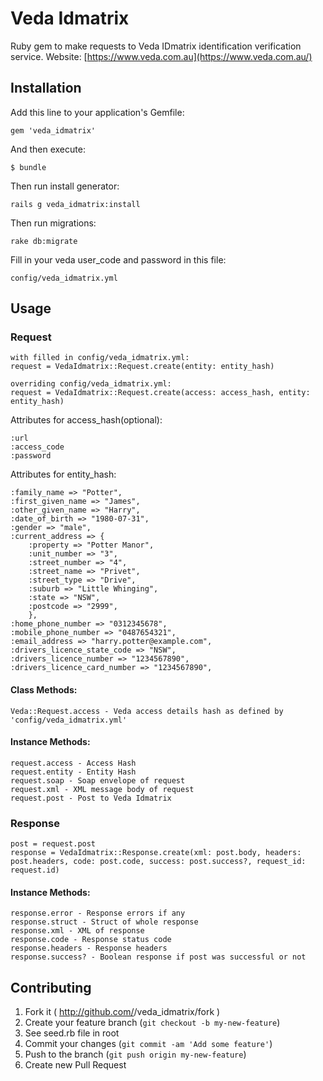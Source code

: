 # Veda Idmatrix

Ruby gem to make requests to Veda IDmatrix identification verification service. Website: [https://www.veda.com.au](https://www.veda.com.au/)

## Installation

Add this line to your application's Gemfile:

    gem 'veda_idmatrix'

And then execute:

    $ bundle

Then run install generator:
	
	rails g veda_idmatrix:install

Then run migrations:

    rake db:migrate    

Fill in your veda user_code and password in this file:
	
	config/veda_idmatrix.yml 



## Usage

### Request

	with filled in config/veda_idmatrix.yml:
	request = VedaIdmatrix::Request.create(entity: entity_hash) 
	
	overriding config/veda_idmatrix.yml:
    request = VedaIdmatrix::Request.create(access: access_hash, entity: entity_hash)

Attributes for access_hash(optional):

    :url
    :access_code
    :password
    
Attributes for entity_hash:

    :family_name => "Potter",
    :first_given_name => "James",
    :other_given_name => "Harry",
    :date_of_birth => "1980-07-31",
    :gender => "male",
    :current_address => {
        :property => "Potter Manor",
        :unit_number => "3",
        :street_number => "4",
        :street_name => "Privet",
        :street_type => "Drive",
        :suburb => "Little Whinging",
        :state => "NSW",
        :postcode => "2999",
        },
    :home_phone_number => "0312345678",
    :mobile_phone_number => "0487654321",
    :email_address => "harry.potter@example.com",
    :drivers_licence_state_code => "NSW",
    :drivers_licence_number => "1234567890",
    :drivers_licence_card_number => "1234567890",
    

#### Class Methods:

    Veda::Request.access - Veda access details hash as defined by 'config/veda_idmatrix.yml'

#### Instance Methods:

    request.access - Access Hash
    request.entity - Entity Hash
    request.soap - Soap envelope of request
    request.xml - XML message body of request
    request.post - Post to Veda Idmatrix

### Response
	post = request.post
    response = VedaIdmatrix::Response.create(xml: post.body, headers: post.headers, code: post.code, success: post.success?, request_id: request.id)

#### Instance Methods:

    response.error - Response errors if any
    response.struct - Struct of whole response
    response.xml - XML of response
    response.code - Response status code
    response.headers - Response headers
    response.success? - Boolean response if post was successful or not


## Contributing

1. Fork it ( http://github.com/<my-github-username>/veda_idmatrix/fork )
2. Create your feature branch (`git checkout -b my-new-feature`)
3. See seed.rb file in root
4. Commit your changes (`git commit -am 'Add some feature'`)
5. Push to the branch (`git push origin my-new-feature`)
6. Create new Pull Request
